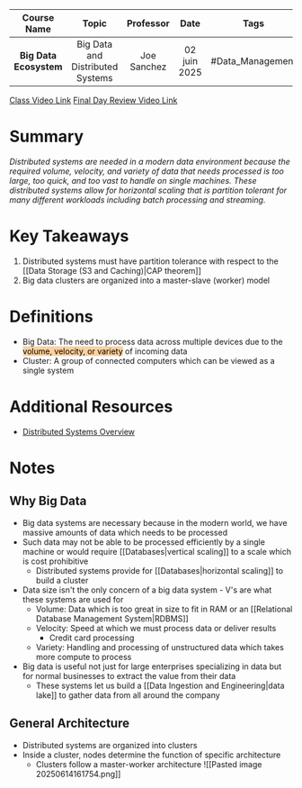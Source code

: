 |      Course Name       |              Topic               |  Professor  |     Date     |       Tags       |
| :--------------------: | :------------------------------: | :---------: | :----------: | :--------------: |
| **Big Data Ecosystem** | Big Data and Distributed Systems | Joe Sanchez | 02 juin 2025 | #Data_Management |

[Class Video Link](https://dstisas-my.sharepoint.com/personal/blaise_pascal_nuc_dsti_institute/_layouts/15/stream.aspx?id=%2Fpersonal%2Fblaise%5Fpascal%5Fnuc%5Fdsti%5Finstitute%2FDocuments%2FRecordings%2FA24%20%2D%20Common%20Link%20DSDEDA%2D20250602%5F095456%2DMeeting%20Recording%2Emp4&ga=1&referrer=StreamWebApp%2EWeb&referrerScenario=AddressBarCopied%2Eview%2E2413f3bf%2Dd3e9%2D4438%2Db1ac%2Dd366bfcd3654)
[Final Day Review Video Link](https://dstisas-my.sharepoint.com/personal/blaise_pascal_nuc_dsti_institute/_layouts/15/stream.aspx?id=%2Fpersonal%2Fblaise%5Fpascal%5Fnuc%5Fdsti%5Finstitute%2FDocuments%2FRecordings%2FA24%20%2D%20Common%20Link%20DSDEDA%2D20250613%5F095106%2DMeeting%20Recording%2Emp4&ga=1&referrer=StreamWebApp%2EWeb&referrerScenario=AddressBarCopied%2Eview%2Ed47833d2%2D04fa%2D41b3%2D9769%2D3c6aaa08b037)

# Summary
*Distributed systems are needed in a modern data environment because the required volume, velocity, and variety of data that needs processed is too large, too quick, and too vast to handle on single machines. These distributed systems allow for horizontal scaling that is partition tolerant for many different workloads including batch processing and streaming.*

# Key Takeaways
1. Distributed systems must have partition tolerance with respect to the [[Data Storage (S3 and Caching)|CAP theorem]]
2. Big data clusters are organized into a master-slave (worker) model

# Definitions
- Big Data: The need to process data across multiple devices due to the <mark style="background: #FFB86CA6;">volume, velocity, or variety</mark> of incoming data
- Cluster: A group of connected computers which can be viewed as a single system

# Additional Resources
- [Distributed Systems Overview](https://www.geeksforgeeks.org/computer-networks/what-is-a-distributed-system/)

# Notes
## Why Big Data
- Big data systems are necessary because in the modern world, we have massive amounts of data which needs to be processed
- Such data may not be able to be processed efficiently by a single machine or would require [[Databases|vertical scaling]] to a scale which is cost prohibitive
	- Distributed systems provide for [[Databases|horizontal scaling]] to build a cluster
- Data size isn't the only concern of a big data system - V's are what these systems are used for
	- Volume: Data which is too great in size to fit in RAM or an [[Relational Database Management System|RDBMS]]
	- Velocity: Speed at which we must process data or deliver results
		- Credit card processing
	- Variety: Handling and processing of unstructured data which takes more compute to process
- Big data is useful not just for large enterprises specializing in data but for normal businesses to extract the value from their data
	- These systems let us build a [[Data Ingestion and Engineering|data lake]] to gather data from all around the company
## General Architecture
- Distributed systems are organized into clusters
- Inside a cluster, nodes determine the function of specific architecture
	- Clusters follow a master-worker architecture
 ![[Pasted image 20250614161754.png]]